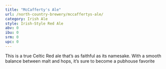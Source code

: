 ```yaml
---
title: "McCafferty's Ale"
url: /north-country-brewery/mccaffertys-ale/
category: Irish Ale
style: Irish-Style Red Ale
abv: 0
ibu: 0
srm: 0
upc: 0
---
```

This is a true Celtic Red ale that’s as faithful as its namesake. With a smooth balance between malt and hops, it’s sure to become a pubhouse favorite
